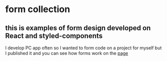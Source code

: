 <h1>form collection</h1>
<h2>this is examples of form design developed on React and styled-components</h2>

<p>
    I develop PC app often so I wanted to form code on a project for myself
    but I published it and you can see how forms work on the <a href="https://tokyosheep.github.io/formCollection/"> page </a> 
</p>